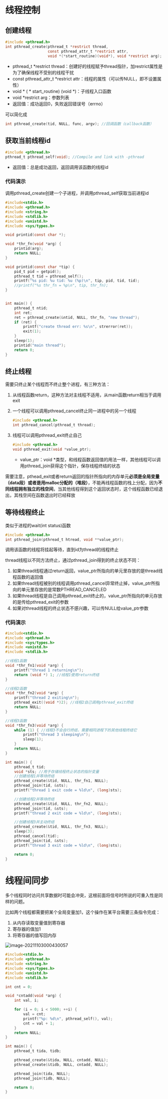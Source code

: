 # 线程控制

## 创建线程

```c
#include <pthread.h>
int pthread_create(pthread_t *restrict thread, 
                   const pthread_attr_t *restrict attr,
                   void *(*start_routine)(void*), void *restrict arg);
```

- pthread_t *restrict thread：创建好的线程赋予thread指针，加restrict属性是为了确保线程不受别的线程干扰
- const pthread_attr_t *restrict attr：线程的属性（可以传NULL，即不设置属性）
- void * ( * start_routine) (void *)：子线程入口函数
- void *restrict arg：参数列表
- 返回值：成功返回0，失败返回错误号（errno）

可以简化成

```c
int pthread_create(tid, NULL, func, argv); //回调函数（callback函数）
```

## 获取当前线程id

```c
#include <pthread.h>
pthread_t pthread_self(void); //Compile and link with -pthread
```

- 返回值：总是成功返回，返回调用该函数的线程id

### 代码演示

调用pthread_create创建一个子进程，并调用pthread_self获取当前进程id

```c
#include<stdio.h>
#include <pthread.h>
#include <string.h>
#include <stdlib.h>
#include <unistd.h>
#include <sys/types.h>

void printid(const char *);

void *thr_fn(void *arg) {
    printid(arg);
    return NULL;
}

void printid(const char *tip) {
    pid_t pid = getpid();
    pthread_t tid = pthread_self();
    printf("%s pid: %u tid: %u (%p)\n", tip, pid, tid, tid);
    //printf("%s thr_fn = %p\n", tip, thr_fn);
}


int main() {
    pthread_t ntid;
    int ret;
    ret = pthread_create(&ntid, NULL, thr_fn, "new thread");
    if (ret) {
        printf("create thread err: %s\n", strerror(ret));
        exit(1);
    }
    sleep(1);
    printid("main thread");
    return 0;
}
```

## 终止线程

需要只终止某个线程而不终止整个进程，有三种方法：

1. 从线程函数return，这种方法对主线程不适用，从main函数return相当于调用exit

2. 一个线程可以调用pthread_cancel终止同一进程中的另一个线程

   ```c
   #include <pthread.h>
   int pthread_cancel(pthread_t thread);
   ```

3. 线程可以调用pthread_exit终止自己

   ```c
   #include <pthread.h>
   void pthread_exit(void *value_ptr);
   ```

   - value_ptr：void *类型，和线程函数返回值的用法一样，其他线程可以调用pthread_join获得这个指针，保存线程终结的状态

需要注意，pthead_exit或者return返回的指针所指向的内存单元**必须是全局变量（data段）或者是用malloc分配的（堆段）**，不能再线程函数的栈上分配，因为**不同线程拥有独立的栈空间**，当其他线程得到这个返回状态时，这个线程函数已经退出，其栈空间在函数退出时已经释放

## 等待线程终止

类似于进程的wait(int status)函数

```c
#include <pthread.h>
int pthread_join(pthread_t htread, void **value_ptr);
```

调用该函数的线程将挂起等待，直到id为thread的线程终止

thread线程以不同方法终止，通过pthread_join得到的终止状态不同：

1. 如果thread线程通过return返回，value_ptr所指向的单元里存放的是thread线程函数的返回值
2. 如果thread线程被别的线程调用pthread_cancel异常终止掉，value_ptr所指向的单元里存放的是常数PTHREAD_CANCELED
3. 如果thread线程是自己调用pthread_exit终止的，value_ptr所指向的单元存放的是传给pthread_exit的参数
4. 如果对thread线程的终止状态不感兴趣，可以传NULL给value_ptr参数

### 代码演示

```c
#include<stdio.h>
#include <pthread.h>
#include <sys/types.h>
#include <unistd.h>
#include <stdlib.h>

//线程1函数
void *thr_fn1(void *arg) {
    printf("thread 1 returning\n");
    return (void *) 1; //线程1使用return终结
}

//线程2函数
void *thr_fn2(void *arg) {
    printf("thread 2 exiting\n");
    pthread_exit((void *)2); //线程2自己调用pthread_exit终结
    return NULL;
}

//线程3函数
void *thr_fn3(void *arg) {
    while (1) { //线程3不会自行终结，需要相同进程下的其他线程终结它
        printf("thread 3 sleeping\n");
        sleep(1);
    }
    return NULL;
}

int main() {
    pthread_t tid;
    void *sts; //用于存储线程终止状态的指针变量
    //创建线程1并等待终结
    pthread_create(&tid, NULL, thr_fn1, NULL);
    pthread_join(tid, &sts);
    printf("thread 1 exit code = %ld\n", (long)sts);

    //创建线程2并等待终结
    pthread_create(&tid, NULL, thr_fn2, NULL);
    pthread_join(tid, &sts);
    printf("thread 2 exit code = %ld\n", (long)sts);

    //创建线程3并主动终结
    pthread_create(&tid, NULL, thr_fn3, NULL);
    sleep(3);
    pthread_cancel(tid);
    pthread_join(tid, &sts);
    printf("thread 3 exit code = %ld\n", (long)sts);

    return 0;
}
```



# 线程间同步

多个线程同时访问共享数据时可能会冲突，这根前面将信号时所说的可重入性是同样的问题。

比如两个线程都需要把某个全局变量加1，这个操作在某平台需要三条指令完成：

1. 从内存读取变量值到寄存器
2. 寄存器的值加1
3. 将寄存器的值写回内存

![image-20211103000430057](../image/image-20211103000430057.png)

```c
#include<stdio.h>
#include <pthread.h>
#include <string.h>
#include <sys/types.h>
#include <unistd.h>
#include <stdlib.h>

int cnt = 0;

void *cntadd(void *arg) {
    int val, i;

    for (i = 0; i < 5000; ++i) {
        val = cnt;
        printf("%p: %d\n", pthread_self(), val);
        cnt = val + 1;
    }
    return NULL;
}

int main() {
    pthread_t tida, tidb;

    pthread_create(&tida, NULL, cntadd, NULL);
    pthread_create(&tidb, NULL, cntadd, NULL);

    pthread_join(tida, NULL);
    pthread_join(tidb, NULL);

    return 0;
}
```

